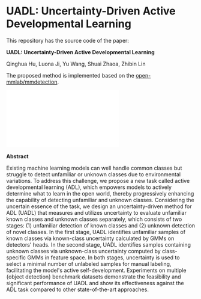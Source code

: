 # UADL: Uncertainty-Driven Active Developmental Learning

This repository has the source code of the paper: 

**UADL: Uncertainty-Driven Active Developmental Learning**

Qinghua Hu, Luona Ji, Yu Wang, Shuai Zhaoa, Zhibin Lin

The proposed method is implemented based on the [open-mmlab/mmdetection](https://github.com/open-mmlab/mmdetection).

![UADL](UADL.pdf)

**Abstract**

Existing machine learning models can well handle common classes but struggle to detect unfamiliar or unknown classes due to environmental variations. To address this challenge, we propose a new task called active developmental learning (ADL), which empowers models to actively determine what to learn in the open world, thereby progressively enhancing the capability of detecting unfamiliar and unknown classes. Considering the uncertain essence of the task, we design an uncertainty-driven method for ADL (UADL) that measures and utilizes uncertainty to evaluate unfamiliar known classes and unknown classes separately, which consists of two stages: (1) unfamiliar detection of known classes and (2) unknown detection of novel classes. In the first stage, UADL identifies unfamiliar samples of known classes via known-class uncertainty calculated by GMMs on detectors' heads. In the second stage, UADL identifies samples containing unknown classes via unknown-class uncertainty computed by class-specific GMMs in feature space. In both stages, uncertainty is used to select a minimal number of unlabeled samples for manual labeling, facilitating the model's active self-development. Experiments on multiple {object detection} benchmark datasets demonstrate the feasibility and significant performance of UADL and show its effectiveness against the ADL task compared to other state-of-the-art approaches.
